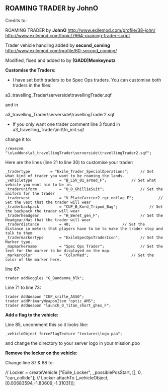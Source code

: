 ## ROAMING TRADER by JohnO 

Credits to:

ROAMING TRADER by **JohnO**
http://www.exilemod.com/profile/38-john/
http://www.exilemod.com/topic/7664-roaming-trader-script

Trader vehicle handling added by **second_coming** 
http://www.exilemod.com/profile/60-second_coming/

Modified, fixed and added to by **[GADD]Monkeynutz**

**Customise the Traders:**

+ I have set both traders to be Spec Ops traders. You can customise both traders in the files:

a3_travelling_Trader\serverside\travellingTrader.sqf 

and in 

a3_travelling_Trader\serverside\travellingTrader2.sqf 

+ If you only want one trader comment line 3 found in a3_travelling_Trader\init\fn_init.sqf

change it to:
```
//execvm "\x\addons\a3_travellingTrader\serverside\travellingTrader2.sqf";
```

Here are the lines (line 21 to line 30) to customise your trader:
```
_tradertype			= "Exile_Trader_SpecialOperations";		// Set what kind of trader you want to be roaming the lands.
_vehicletype			= "B_LSV_01_armed_F";			// Set what vehicle you want him to be in.
_traderuniform 			= "U_O_GhillieSuit";				// Set the uniform for the trader
_tradervest 			= "V_PlateCarrier2_rgr_noflag_F";			// Set the vest that the trader will wear
_traderbackpack 		= "CUP_B_Kord_Tripod_Bag";				// Set the backpack the trader will wear
_traderheadgear			= "H_Beret_gen_F";					// Set the Headgear/Hat that the trader will wear
_traderdistance			= 40;						// Set the distance in meters that players have to be to make the trader stop and talk to them
_tradermarkertype		= "ExileSpecOpsTraderIcon";			// Set the Marker type.
_mapmarkername			= "Spec Ops Trader";				// Set the text for the marker to be displayed on the map.
_markercolor			= "ColorRed";					// Set the color of the marker here.
```
line 67:
```
trader addGoggles "G_Bandanna_blk";
```
Line 71 to line 73:
```
trader AddWeapon "CUP_srifle_AS50";
trader addPrimaryWeaponItem "optic_AMS";
trader AddWeapon "launch_O_Titan_short_ghex_F";
```
**Add a flag to the vehicle:**

Line 85, uncomment this so it looks like:
```
_vehicleObject forceFlagTexture "textures\logo.paa"; 
```
and change the directory to your server logo in your mission.pbo

**Remove the locker on the vehicle:**

Change line 87 & 88 to:

   // Locker = createVehicle ["Exile_Locker", _possiblePosStart, [], 0, "can_collide"]; 
  //  Locker attachTo [_vehicleObject, [0.00683594,-1.80609,-1.31031]];  
